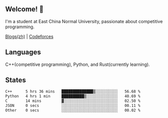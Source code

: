 ## Welcome! 👋

I'm a student at East China Normal University, passionate about competitive programming.

[Blogs(zh)](https://blog.hikariyo.net) | [Codeforces](https://codeforces.com/profile/hikariyo)

## Languages

C++(competitive programming), Python, and Rust(currently learning).

## States

<!--START_SECTION:waka-->

```txt
C++      5 hrs 36 mins   ██████████████▒░░░░░░░░░░   56.68 %
Python   4 hrs 1 min     ██████████▒░░░░░░░░░░░░░░   40.69 %
C        14 mins         ▓░░░░░░░░░░░░░░░░░░░░░░░░   02.50 %
JSON     0 secs          ░░░░░░░░░░░░░░░░░░░░░░░░░   00.11 %
Other    0 secs          ░░░░░░░░░░░░░░░░░░░░░░░░░   00.02 %
```

<!--END_SECTION:waka-->

